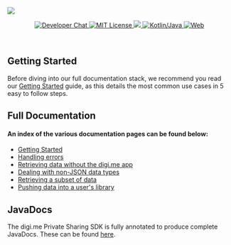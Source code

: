![](https://i.imgur.com/o1CNZZr.png)

<p align="center">
    <a href="https://digime-api.slack.com/">
        <img src="https://img.shields.io/badge/chat-slack-blueviolet.svg" alt="Developer Chat">
    </a>
    <a href="LICENSE">
        <img src="https://img.shields.io/badge/license-apache 2.0-blue.svg" alt="MIT License">
    </a>
    <a href="#">
    	<img src="https://img.shields.io/badge/build-passing-brightgreen.svg" 
    </a>
    <a href="https://swift.org">
        <img src="https://img.shields.io/badge/language-kotlin/java-ff69b4.svg" alt="Kotlin/Java">
    </a>
    <a href="https://twitter.com/codevapor">
        <img src="https://img.shields.io/badge/web-digi.me-red.svg" alt="Web">
    </a>
</p>

<br>

## Getting Started

Before diving into our full documentation stack, we recommend you read our [Getting Started](https://github.com/digime/digime-sdk-android/blob/master/README.md) guide, as this details the most common use cases in 5 easy to follow steps.

## Full Documentation

#### An index of the various documentation pages can be found below:

- [Getting Started](https://github.com/digime/digime-sdk-android/blob/master/README.md)
- [Handling errors](https://github.com/digime/digime-sdk-android/blob/master/docs/Error%20Handling.md)
- [Retrieving data without the digi.me app](https://github.com/digime/digime-sdk-android/blob/master/docs/Guest%20Consent.md)
- [Dealing with non-JSON data types]()
- [Retrieving a subset of data]()
- [Pushing data into a user's library]()

## JavaDocs

The digi.me Private Sharing SDK is fully annotated to produce complete JavaDocs. These can be found [here]().